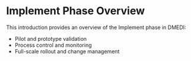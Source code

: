 # Implement Phase Overview

This introduction provides an overview of the Implement phase in DMEDI:
- Pilot and prototype validation
- Process control and monitoring
- Full-scale rollout and change management
